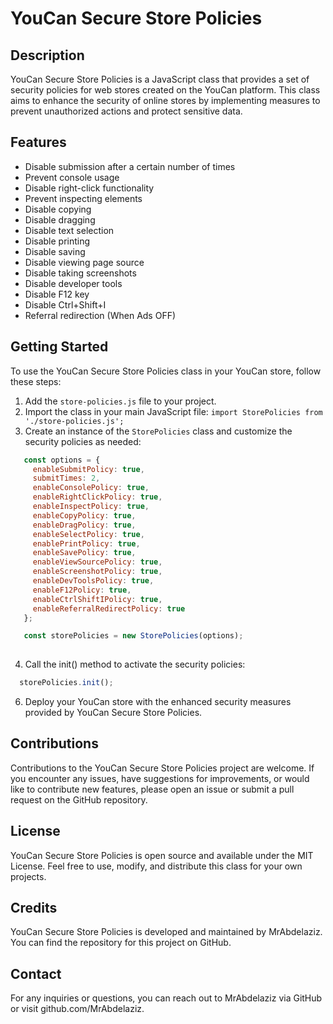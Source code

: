 # YouCan Secure Store Policies

## Description
YouCan Secure Store Policies is a JavaScript class that provides a set of security policies for web stores created on the YouCan platform. This class aims to enhance the security of online stores by implementing measures to prevent unauthorized actions and protect sensitive data.

## Features
- Disable submission after a certain number of times
- Prevent console usage
- Disable right-click functionality
- Prevent inspecting elements
- Disable copying
- Disable dragging
- Disable text selection
- Disable printing
- Disable saving
- Disable viewing page source
- Disable taking screenshots
- Disable developer tools
- Disable F12 key
- Disable Ctrl+Shift+I
- Referral redirection (When Ads OFF)

## Getting Started
To use the YouCan Secure Store Policies class in your YouCan store, follow these steps:

1. Add the `store-policies.js` file to your project.
2. Import the class in your main JavaScript file: `import StorePolicies from './store-policies.js';`
3. Create an instance of the `StorePolicies` class and customize the security policies as needed:
```javascript
   const options = {
     enableSubmitPolicy: true,
     submitTimes: 2,
     enableConsolePolicy: true,
     enableRightClickPolicy: true,
     enableInspectPolicy: true,
     enableCopyPolicy: true,
     enableDragPolicy: true,
     enableSelectPolicy: true,
     enablePrintPolicy: true,
     enableSavePolicy: true,
     enableViewSourcePolicy: true,
     enableScreenshotPolicy: true,
     enableDevToolsPolicy: true,
     enableF12Policy: true,
     enableCtrlShiftIPolicy: true,
     enableReferralRedirectPolicy: true
   };

   const storePolicies = new StorePolicies(options);
   
   ```
4. Call the init() method to activate the security policies:

```javascript
  storePolicies.init();
```
6. Deploy your YouCan store with the enhanced security measures provided by YouCan Secure Store Policies.

## Contributions
Contributions to the YouCan Secure Store Policies project are welcome. If you encounter any issues, have suggestions for improvements, or would like to contribute new features, please open an issue or submit a pull request on the GitHub repository.

## License
YouCan Secure Store Policies is open source and available under the MIT License. Feel free to use, modify, and distribute this class for your own projects.

## Credits
YouCan Secure Store Policies is developed and maintained by MrAbdelaziz. You can find the repository for this project on GitHub.

## Contact
For any inquiries or questions, you can reach out to MrAbdelaziz via GitHub or visit github.com/MrAbdelaziz.
